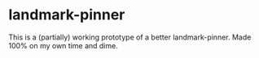 # landmark-pinner
This is a (partially) working prototype of a better landmark-pinner. Made 100% on my own time and dime.
